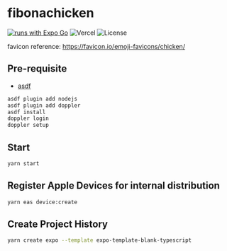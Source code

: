 # fibonachicken

[![runs with Expo Go](https://img.shields.io/badge/Runs%20with%20Expo%20Go-000.svg?style=flat-square&logo=EXPO&labelColor=f3f3f3&logoColor=000)](https://expo.dev/client) ![Vercel](http://therealsujitk-vercel-badge.vercel.app/?app=fibonachicken) ![License](https://img.shields.io/badge/license-MIT-blue)

favicon reference: https://favicon.io/emoji-favicons/chicken/

## Pre-requisite
- [asdf](https://github.com/asdf-vm/asdf)

```zsh
asdf plugin add nodejs
asdf plugin add doppler
asdf install
doppler login
doppler setup
```

## Start
```zsh
yarn start
```

## Register Apple Devices for internal distribution
```zsh
yarn eas device:create
```

## Create Project History
```zsh
yarn create expo --template expo-template-blank-typescript
```
